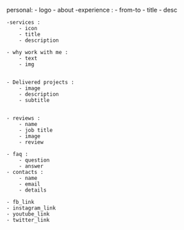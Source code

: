 personal:
    - logo
    - about
    -experience :
        - from-to
        - title
        - desc

    -services :
        - icon
        - title
        - description    

    - why work with me :
        - text
        - img


    - Delivered projects :
        - image
        - description
        - subtitle        


    - reviews :
        - name 
        - job title
        - image
        - review

    - faq :
        - question
        - answer
    - contacts :
        - name
        - email
        - details

    - fb_link
    - instagram_link
    - youtube_link
    - twitter_link            
